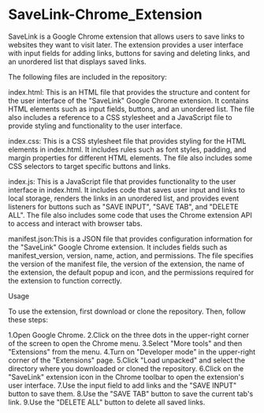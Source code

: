 # SaveLink-Chrome_Extension
SaveLink is a Google Chrome extension that allows users to save links to websites they want to visit later. The extension provides a user interface with input fields for adding links, buttons for saving and deleting links, and an unordered list that displays saved links.

The following files are included in the repository:

index.html: This is an HTML file that provides the structure and content for the user interface of the "SaveLink" Google Chrome extension. It contains HTML elements such as input fields, buttons, and an unordered list. The file also includes a reference to a CSS stylesheet and a JavaScript file to provide styling and functionality to the user interface.

index.css: This is a CSS stylesheet file that provides styling for the HTML elements in index.html. It includes rules such as font styles, padding, and margin properties for different HTML elements. The file also includes some CSS selectors to target specific buttons and links.

index.js: This is a JavaScript file that provides functionality to the user interface in index.html. It includes code that saves user input and links to local storage, renders the links in an unordered list, and provides event listeners for buttons such as "SAVE INPUT", "SAVE TAB", and "DELETE ALL". The file also includes some code that uses the Chrome extension API to access and interact with browser tabs.

manifest.json:This is a JSON file that provides configuration information for the "SaveLink" Google Chrome extension. It includes fields such as manifest_version, version, name, action, and permissions. The file specifies the version of the manifest file, the version of the extension, the name of the extension, the default popup and icon, and the permissions required for the extension to function correctly.

Usage

To use the extension, first download or clone the repository. Then, follow these steps:

1.Open Google Chrome.
2.Click on the three dots in the upper-right corner of the screen to open the Chrome menu.
3.Select "More tools" and then "Extensions" from the menu.
4.Turn on "Developer mode" in the upper-right corner of the "Extensions" page.
5.Click "Load unpacked" and select the directory where you downloaded or cloned the repository.
6.Click on the "SaveLink" extension icon in the Chrome toolbar to open the extension's user interface.
7.Use the input field to add links and the "SAVE INPUT" button to save them.
8.Use the "SAVE TAB" button to save the current tab's link.
9.Use the "DELETE ALL" button to delete all saved links.
